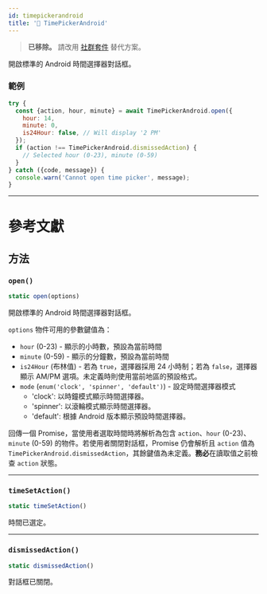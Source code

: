```yaml
---
id: timepickerandroid
title: '🚧 TimePickerAndroid'
---
```


> **已移除。** 請改用 [社群套件](https://reactnative.directory/?search=timepicker) 替代方案。

開啟標準的 Android 時間選擇器對話框。

### 範例

```jsx
try {
  const {action, hour, minute} = await TimePickerAndroid.open({
    hour: 14,
    minute: 0,
    is24Hour: false, // Will display '2 PM'
  });
  if (action !== TimePickerAndroid.dismissedAction) {
    // Selected hour (0-23), minute (0-59)
  }
} catch ({code, message}) {
  console.warn('Cannot open time picker', message);
}
```

---

# 參考文獻

## 方法

### `open()`

```jsx
static open(options)
```

開啟標準的 Android 時間選擇器對話框。

`options` 物件可用的參數鍵值為：

- `hour` (0-23) - 顯示的小時數，預設為當前時間
- `minute` (0-59) - 顯示的分鐘數，預設為當前時間
- `is24Hour` (布林值) - 若為 `true`，選擇器採用 24 小時制；若為 `false`，選擇器顯示 AM/PM 選項。未定義時則使用當前地區的預設格式。
- `mode` (`enum('clock', 'spinner', 'default')`) - 設定時間選擇器模式
  - 'clock': 以時鐘模式顯示時間選擇器。
  - 'spinner': 以滾輪模式顯示時間選擇器。
  - 'default': 根據 Android 版本顯示預設時間選擇器。

回傳一個 Promise，當使用者選取時間時將解析為包含 `action`、`hour` (0-23)、`minute` (0-59) 的物件。若使用者關閉對話框，Promise 仍會解析且 `action` 值為 `TimePickerAndroid.dismissedAction`，其餘鍵值為未定義。**務必**在讀取值之前檢查 `action` 狀態。

---

### `timeSetAction()`

```jsx
static timeSetAction()
```

時間已選定。

---

### `dismissedAction()`

```jsx
static dismissedAction()
```

對話框已關閉。